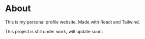 # About

This is my personal profile website.
Made with React and Tailwind.

This project is still under work, will update soon.